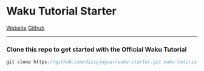 # Waku Tutorial Starter

[Website](https://waku.gg/) 
[Github](https://github.com/dai-shi/waku)

---

### Clone this repo to get started with the **Official Waku Tutorial**

```jsx
git clone https://github.com/dizzyjaguar/waku-starter.git waku-tutorial
```